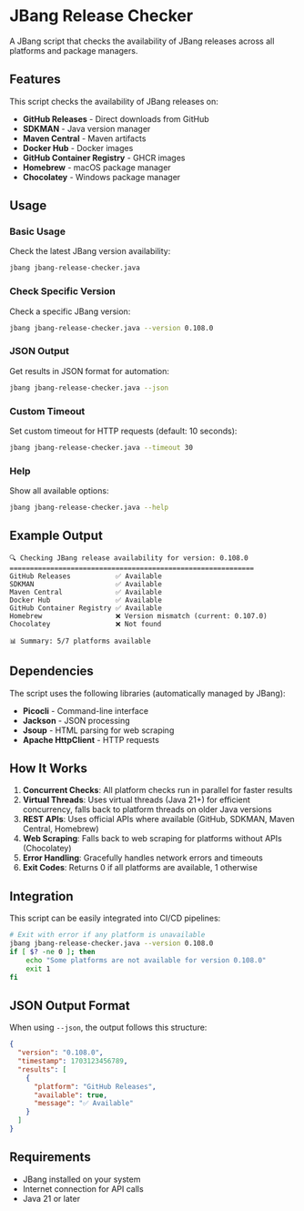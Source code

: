 # JBang Release Checker

A JBang script that checks the availability of JBang releases across all platforms and package managers.

## Features

This script checks the availability of JBang releases on:

- **GitHub Releases** - Direct downloads from GitHub
- **SDKMAN** - Java version manager
- **Maven Central** - Maven artifacts
- **Docker Hub** - Docker images
- **GitHub Container Registry** - GHCR images
- **Homebrew** - macOS package manager
- **Chocolatey** - Windows package manager

## Usage

### Basic Usage

Check the latest JBang version availability:

```bash
jbang jbang-release-checker.java
```

### Check Specific Version

Check a specific JBang version:

```bash
jbang jbang-release-checker.java --version 0.108.0
```

### JSON Output

Get results in JSON format for automation:

```bash
jbang jbang-release-checker.java --json
```

### Custom Timeout

Set custom timeout for HTTP requests (default: 10 seconds):

```bash
jbang jbang-release-checker.java --timeout 30
```

### Help

Show all available options:

```bash
jbang jbang-release-checker.java --help
```

## Example Output

```
🔍 Checking JBang release availability for version: 0.108.0
============================================================
GitHub Releases           ✅ Available
SDKMAN                    ✅ Available
Maven Central             ✅ Available
Docker Hub                ✅ Available
GitHub Container Registry ✅ Available
Homebrew                  ❌ Version mismatch (current: 0.107.0)
Chocolatey                ❌ Not found

📊 Summary: 5/7 platforms available
```

## Dependencies

The script uses the following libraries (automatically managed by JBang):

- **Picocli** - Command-line interface
- **Jackson** - JSON processing
- **Jsoup** - HTML parsing for web scraping
- **Apache HttpClient** - HTTP requests

## How It Works

1. **Concurrent Checks**: All platform checks run in parallel for faster results
2. **Virtual Threads**: Uses virtual threads (Java 21+) for efficient concurrency, falls back to platform threads on older Java versions
3. **REST APIs**: Uses official APIs where available (GitHub, SDKMAN, Maven Central, Homebrew)
4. **Web Scraping**: Falls back to web scraping for platforms without APIs (Chocolatey)
5. **Error Handling**: Gracefully handles network errors and timeouts
6. **Exit Codes**: Returns 0 if all platforms are available, 1 otherwise

## Integration

This script can be easily integrated into CI/CD pipelines:

```bash
# Exit with error if any platform is unavailable
jbang jbang-release-checker.java --version 0.108.0
if [ $? -ne 0 ]; then
    echo "Some platforms are not available for version 0.108.0"
    exit 1
fi
```

## JSON Output Format

When using `--json`, the output follows this structure:

```json
{
  "version": "0.108.0",
  "timestamp": 1703123456789,
  "results": [
    {
      "platform": "GitHub Releases",
      "available": true,
      "message": "✅ Available"
    }
  ]
}
```

## Requirements

- JBang installed on your system
- Internet connection for API calls
- Java 21 or later 